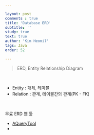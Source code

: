 ```yaml
---

layout: post
comments : true
title: 'Database ERD'
subtitle: ''
study: true
text: true
author: 'Kim Heonil'
tags: Java
order: 52

---
```


 
> ERD, Entity Relationship Diagram

<br>

- Entity : 개체, 테이블
- Relation : 관계, 테이블간의 관계(PK - FK)

<br>

무료 ERD 웹 툴

- [AQueryTool]([https://aquerytool.com/)
- 

<br><br>